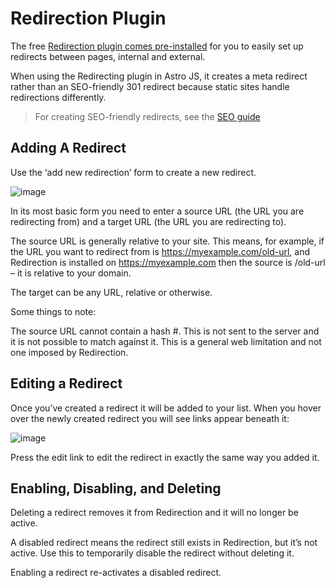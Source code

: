 # Redirection Plugin

The free [Redirection plugin comes pre-installed](https://wordpress.org/plugins/redirection/) for you to easily set up redirects between pages, internal and external.

When using the Redirecting plugin in Astro JS, it creates a meta redirect rather than an SEO-friendly 301 redirect because static sites handle redirections differently.

> For creating SEO-friendly redirects, see the [SEO guide](seo.md)

## Adding A Redirect

Use the ‘add new redirection’ form to create a new redirect.

![image](https://github.com/astrowp/docs/assets/170225022/5cc57504-e61c-4a6a-8ba5-8b3f10772ce3)

In its most basic form you need to enter a source URL (the URL you are redirecting from) and a target URL (the URL you are redirecting to).

The source URL is generally relative to your site. This means, for example, if the URL you want to redirect from is https://myexample.com/old-url, and Redirection is installed on https://myexample.com then the source is /old-url – it is relative to your domain.

The target can be any URL, relative or otherwise.

Some things to note:

The source URL cannot contain a hash #. This is not sent to the server and it is not possible to match against it. This is a general web limitation and not one imposed by Redirection.

## Editing a Redirect

Once you’ve created a redirect it will be added to your list. When you hover over the newly created redirect you will see links appear beneath it:

![image](https://github.com/astrowp/docs/assets/170225022/8db6f703-f9c8-4446-98d4-727ce89e5fb0)

Press the edit link to edit the redirect in exactly the same way you added it.

## Enabling, Disabling, and Deleting

Deleting a redirect removes it from Redirection and it will no longer be active.

A disabled redirect means the redirect still exists in Redirection, but it’s not active. Use this to temporarily disable the redirect without deleting it.

Enabling a redirect re-activates a disabled redirect.
